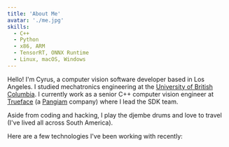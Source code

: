 ```yaml
---
title: 'About Me'
avatar: './me.jpg'
skills:
  - C++
  - Python
  - x86, ARM
  - TensorRT, ONNX Runtime
  - Linux, macOS, Windows
---
```


Hello! I'm Cyrus, a computer vision software developer based in Los Angeles. I studied mechatronics engineering at the [University of British Columbia](https://mech.ubc.ca/undergraduate/curriculum/program-options/mechatronics/).
I currently work as a senior C++ computer vision engineer at [Trueface](https://www.trueface.ai/) (a [Pangiam](https://pangiam.com/) company) where I lead the SDK team.

Aside from coding and hacking, I play the djembe drums and love to travel (I've lived all across South America).

Here are a few technologies I've been working with recently:
